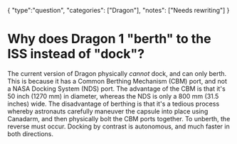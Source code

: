 {
    "type":"question",
    "categories": ["Dragon"],
    "notes": ["Needs rewriting"]
}

# Why does Dragon 1 "berth" to the ISS instead of "dock"?

The current version of Dragon physically *cannot* dock, and can only berth. This is because it has a Common Berthing Mechanism (CBM) port, and not a NASA Docking System (NDS) port. The advantage of the CBM is that it's 50 inch (1270 mm) in diameter, whereas the NDS is only a 800 mm (31.5 inches) wide. The disadvantage of berthing is that it's a tedious process whereby astronauts carefully maneuver the capsule into place using Canadarm, and then physically bolt the CBM ports together. To unberth, the reverse must occur. Docking by contrast is autonomous, and much faster in both directions.
